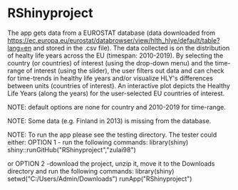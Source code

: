 # RShinyproject
The app gets data from a EUROSTAT database (data downloaded from https://ec.europa.eu/eurostat/databrowser/view/hlth_hlye/default/table?lang=en and stored in the .csv file). 
The data collected is on the distribution of healty life years across the EU (timespan: 2010-2019).
By selecting the country (or countries) of interest (using the drop-down menu) and the time-range of interest (using the slider), the user filters out data and can check for time-trends in healthy life years and/or visualize HLY's differences between units (countries of interest).
An interactive plot depicts the Healthy Life Years (along the years) for the user-selected EU countries of interest.

NOTE:  default options are none for country and 2010-2019 for time-range.

NOTE: Some data (e.g. Finland in 2013) is missing from the database.

NOTE: To run the app please see the testing directory. The tester could either:
OPTION 1 - run the following commands:
library(shiny)
shiny::runGitHub("RShinyproject","zulai98")

or
OPTION 2 -download the project, unzip it, move it to the Downloads directory and run the following commands: 
library(shiny)
setwd("C:/Users/Admin/Downloads")
runApp("RShinyproject")